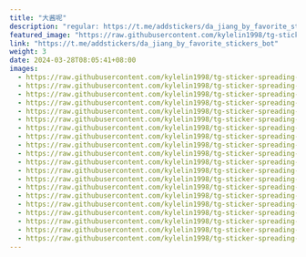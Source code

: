 ```yaml
---
title: "大酱呢"
description: "regular: https://t.me/addstickers/da_jiang_by_favorite_stickers_bot"
featured_image: "https://raw.githubusercontent.com/kylelin1998/tg-sticker-spreading-worldwide-images/main/img/1d998865-19b7-481d-ab92-4e8df80fc249.jpg"
link: "https://t.me/addstickers/da_jiang_by_favorite_stickers_bot"
weight: 3
date: 2024-03-28T08:05:41+08:00
images:
  - https://raw.githubusercontent.com/kylelin1998/tg-sticker-spreading-worldwide-images/main/img/1d998865-19b7-481d-ab92-4e8df80fc249.jpg
  - https://raw.githubusercontent.com/kylelin1998/tg-sticker-spreading-worldwide-images/main/img/fddfd555-90ff-465e-b035-0376bbdffc6a.jpg
  - https://raw.githubusercontent.com/kylelin1998/tg-sticker-spreading-worldwide-images/main/img/c4943e2b-c5bb-4962-a451-afe87e931af1.jpg
  - https://raw.githubusercontent.com/kylelin1998/tg-sticker-spreading-worldwide-images/main/img/45c262d8-e281-407a-b946-eedb5018e129.jpg
  - https://raw.githubusercontent.com/kylelin1998/tg-sticker-spreading-worldwide-images/main/img/976f16bf-57ef-4314-96a9-24f209670d23.jpg
  - https://raw.githubusercontent.com/kylelin1998/tg-sticker-spreading-worldwide-images/main/img/b5cfe708-1625-458e-b34e-dfb2e88b4036.jpg
  - https://raw.githubusercontent.com/kylelin1998/tg-sticker-spreading-worldwide-images/main/img/87d73181-7695-48ea-abcb-2472a1375174.jpg
  - https://raw.githubusercontent.com/kylelin1998/tg-sticker-spreading-worldwide-images/main/img/80df5be4-962c-4699-ac4b-a873cf31b5f2.jpg
  - https://raw.githubusercontent.com/kylelin1998/tg-sticker-spreading-worldwide-images/main/img/661393b3-0255-42fd-8f98-2f9bd69057b1.jpg
  - https://raw.githubusercontent.com/kylelin1998/tg-sticker-spreading-worldwide-images/main/img/e35498da-2fc9-4023-b242-dce52252aa98.jpg
  - https://raw.githubusercontent.com/kylelin1998/tg-sticker-spreading-worldwide-images/main/img/ed14a1d8-1934-41e7-ba58-0e053a246ed7.jpg
  - https://raw.githubusercontent.com/kylelin1998/tg-sticker-spreading-worldwide-images/main/img/6b7f21fd-519e-4378-bba0-6d0aa1b4fc52.jpg
  - https://raw.githubusercontent.com/kylelin1998/tg-sticker-spreading-worldwide-images/main/img/a6d5984c-a2fa-4fc9-ba8f-a779f91a2875.jpg
  - https://raw.githubusercontent.com/kylelin1998/tg-sticker-spreading-worldwide-images/main/img/405f4fb4-66a7-4cc5-8595-9d2e4b25523f.jpg
  - https://raw.githubusercontent.com/kylelin1998/tg-sticker-spreading-worldwide-images/main/img/06e86ee1-3328-4e1c-8a66-b866cec096bb.jpg
  - https://raw.githubusercontent.com/kylelin1998/tg-sticker-spreading-worldwide-images/main/img/3995241f-2bc6-4e53-b5d3-ad7e07c4ad19.jpg
  - https://raw.githubusercontent.com/kylelin1998/tg-sticker-spreading-worldwide-images/main/img/0566253f-3b1e-4b85-ba56-1277475ba053.jpg
  - https://raw.githubusercontent.com/kylelin1998/tg-sticker-spreading-worldwide-images/main/img/ce08b89d-c549-4f2f-8e97-040f8d4a327f.jpg
  - https://raw.githubusercontent.com/kylelin1998/tg-sticker-spreading-worldwide-images/main/img/d2dbc789-0e12-422a-aba0-3892fcd4ab4a.jpg
  - https://raw.githubusercontent.com/kylelin1998/tg-sticker-spreading-worldwide-images/main/img/ed0c04d4-83f5-4ad7-afdc-cd9f807bd176.jpg
---
```

